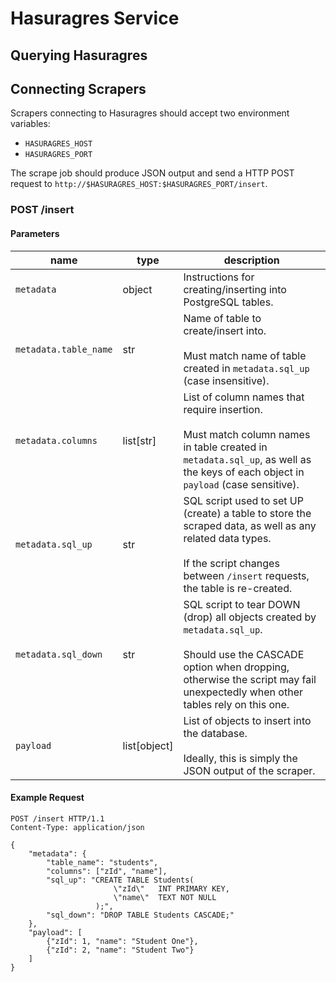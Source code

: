 # Hasuragres Service

## Querying Hasuragres



## Connecting Scrapers

Scrapers connecting to Hasuragres should accept two environment variables:
- `HASURAGRES_HOST`
- `HASURAGRES_PORT`

The scrape job should produce JSON output and send a HTTP POST request to `http://$HASURAGRES_HOST:$HASURAGRES_PORT/insert`.

### POST /insert

#### Parameters

| name                  | type         | description                                                                                                                                                                                                   |
|-----------------------|--------------|---------------------------------------------------------------------------------------------------------------------------------------------------------------------------------------------------------------|
| `metadata`            | object       | Instructions for creating/inserting into PostgreSQL tables.                                                                                                                                                   |
| `metadata.table_name` | str          | Name of table to create/insert into.<br/><br/>Must match name of table created in `metadata.sql_up` (case insensitive).                                                                                       |
| `metadata.columns`    | list[str]    | List of column names that require insertion.<br/><br/>Must match column names in table created in `metadata.sql_up`, as well as the keys of each object in `payload` (case sensitive).                        |
| `metadata.sql_up`     | str          | SQL script used to set UP (create) a table to store the scraped data, as well as any related data types.<br/><br/>If the script changes between `/insert` requests, the table is re-created.                  |
| `metadata.sql_down`   | str          | SQL script to tear DOWN (drop) all objects created by `metadata.sql_up`.<br/><br/>Should use the CASCADE option when dropping, otherwise the script may fail unexpectedly when other tables rely on this one. |
| `payload`             | list[object] | List of objects to insert into the database.<br/><br/>Ideally, this is simply the JSON output of the scraper.                                                                                                 |

#### Example Request

```http request
POST /insert HTTP/1.1
Content-Type: application/json

{
    "metadata": {
        "table_name": "students",
        "columns": ["zId", "name"],
        "sql_up": "CREATE TABLE Students(
                       \"zId\"   INT PRIMARY KEY,
                       \"name\"  TEXT NOT NULL
                   );",
        "sql_down": "DROP TABLE Students CASCADE;"
    },
    "payload": [
        {"zId": 1, "name": "Student One"},
        {"zId": 2, "name": "Student Two"}
    ]
}

```
  
